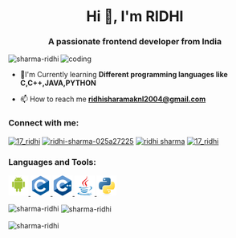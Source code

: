 <h1 align="center">Hi 👋, I'm RIDHI</h1>
<h3 align="center">A passionate frontend developer from India</h3>
<img align="right" alt = "coding" width = "400" src = "https://cdn.dribbble.com/users/4055494/screenshots/15215756/media/d2b66c4ca0192aa26d103448b3d1518b.gif"

<p align="left"> <img src="https://komarev.com/ghpvc/?username=sharma-ridhi&label=Profile%20views&color=0e75b6&style=flat" alt="sharma-ridhi" /> </p>

- 🌱I'm Currently learning **Different programming languages like C,C++,JAVA,PYTHON**

- 📫 How to reach me **ridhisharamaknl2004@gmail.com**

<h3 align="left">Connect with me:</h3>
<p align="left">
<a href="https://twitter.com/17_ridhi" target="blank"><img align="center" src="https://raw.githubusercontent.com/rahuldkjain/github-profile-readme-generator/master/src/images/icons/Social/twitter.svg" alt="17_ridhi" height="30" width="40" /></a>
<a href="https://linkedin.com/in/ridhi-sharma-025a27225" target="blank"><img align="center" src="https://raw.githubusercontent.com/rahuldkjain/github-profile-readme-generator/master/src/images/icons/Social/linked-in-alt.svg" alt="ridhi-sharma-025a27225" height="30" width="40" /></a>
<a href="https://fb.com/ridhi sharma" target="blank"><img align="center" src="https://raw.githubusercontent.com/rahuldkjain/github-profile-readme-generator/master/src/images/icons/Social/facebook.svg" alt="ridhi sharma" height="30" width="40" /></a>
<a href="https://instagram.com/17_ridhi" target="blank"><img align="center" src="https://raw.githubusercontent.com/rahuldkjain/github-profile-readme-generator/master/src/images/icons/Social/instagram.svg" alt="17_ridhi" height="30" width="40" /></a>
</p>

<h3 align="left">Languages and Tools:</h3>
<p align="left"> <a href="https://developer.android.com" target="_blank" rel="noreferrer"> <img src="https://raw.githubusercontent.com/devicons/devicon/master/icons/android/android-original-wordmark.svg" alt="android" width="40" height="40"/> </a> <a href="https://www.cprogramming.com/" target="_blank" rel="noreferrer"> <img src="https://raw.githubusercontent.com/devicons/devicon/master/icons/c/c-original.svg" alt="c" width="40" height="40"/> </a> <a href="https://www.w3schools.com/cpp/" target="_blank" rel="noreferrer"> <img src="https://raw.githubusercontent.com/devicons/devicon/master/icons/cplusplus/cplusplus-original.svg" alt="cplusplus" width="40" height="40"/> </a> <a href="https://www.java.com" target="_blank" rel="noreferrer"> <img src="https://raw.githubusercontent.com/devicons/devicon/master/icons/java/java-original.svg" alt="java" width="40" height="40"/> </a> <a href="https://www.python.org" target="_blank" rel="noreferrer"> <img src="https://raw.githubusercontent.com/devicons/devicon/master/icons/python/python-original.svg" alt="python" width="40" height="40"/> </a> </p>

<p><img align="left" src="https://github-readme-stats.vercel.app/api/top-langs?username=sharma-ridhi&show_icons=true&locale=en&layout=compact" alt="sharma-ridhi" /></p>

<p>&nbsp;<img align="center" src="https://github-readme-stats.vercel.app/api?username=sharma-ridhi&show_icons=true&locale=en" alt="sharma-ridhi" /></p>

<p><img align="center" src="https://github-readme-streak-stats.herokuapp.com/?user=sharma-ridhi&" alt="sharma-ridhi" /></p>
